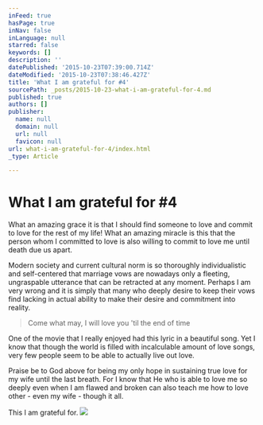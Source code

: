 ```yaml
---
inFeed: true
hasPage: true
inNav: false
inLanguage: null
starred: false
keywords: []
description: ''
datePublished: '2015-10-23T07:39:00.714Z'
dateModified: '2015-10-23T07:38:46.427Z'
title: 'What I am grateful for #4'
sourcePath: _posts/2015-10-23-what-i-am-grateful-for-4.md
published: true
authors: []
publisher:
  name: null
  domain: null
  url: null
  favicon: null
url: what-i-am-grateful-for-4/index.html
_type: Article

---
```

# What I am grateful for \#4

What an amazing grace it is that I should find someone to love and commit to love for the rest of my life! What an amazing miracle is this that the person whom I committed to love is also willing to commit to love me until death due us apart.

Modern society and current cultural norm is so thoroughly individualistic and self-centered that marriage vows are nowadays only a fleeting, ungraspable utterance that can be retracted at any moment. Perhaps I am very wrong and it is simply that many who deeply desire to keep their vows find lacking in actual ability to make their desire and commitment into reality.

> Come what may, I will love you 'til the end of time

One of the movie that I really enjoyed had this lyric in a beautiful song. Yet I know that though the world is filled with incalculable amount of love songs, very few people seem to be able to actually live out love.

Praise be to God above for being my only hope in sustaining true love for my wife until the last breath. For I know that He who is able to love me so deeply even when I am flawed and broken can also teach me how to love other - even my wife - though it all.

This I am grateful for.
![](https://the-grid-user-content.s3-us-west-2.amazonaws.com/aeec0f85-3a9f-4e45-a7be-ee2e6554d52f.jpg)